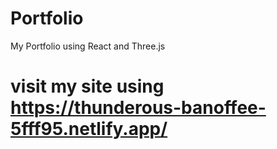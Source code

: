 # Portfolio
My Portfolio using React and Three.js
# visit my site using https://thunderous-banoffee-5fff95.netlify.app/
